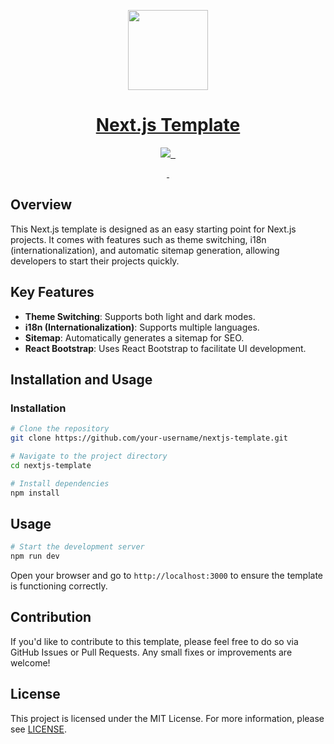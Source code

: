 <p align="center">
  <a href="https://nextjs.org">
    <picture>
      <source media="(prefers-color-scheme: dark)" srcset="https://assets.vercel.com/image/upload/v1662130559/nextjs/Icon_dark_background.png">
      <img src="https://assets.vercel.com/image/upload/v1662130559/nextjs/Icon_light_background.png" height="128">
    </picture>
    <h1 align="center">Next.js Template</h1>
  </a>
</p>

<p align="center">
  <a aria-label="Vercel logo" href="https://vercel.com">
    <img src="https://img.shields.io/badge/MADE%20BY%20Vercel-000000.svg?style=for-the-badge&logo=Vercel&labelColor=000">
  </a>
  <a aria-label="NPM version" href="https://www.npmjs.com/package/next/v/14.2.2">
    <img alt="" src="https://img.shields.io/badge/V14.2.2-blue?style=for-the-badge&label=NPM&labelColor=black">
  </a>
  <a aria-label="License" href="https://github.com/vercel/next.js/blob/canary/license.md">
    <img alt="" src="https://img.shields.io/npm/l/next.svg?style=for-the-badge&labelColor=000000">
  </a>
</p>

<p align="center">
  <a aria-label="README - English" href="./README.md">
    <img alt="" src="https://img.shields.io/badge/English-blue?style=for-the-badge">
  </a>
  <a aria-label="README - 日本語" href="./md/ja.md">
    <img alt="" src="https://img.shields.io/badge/日本語-blue?style=for-the-badge">
  </a>
</p>

## Overview

This Next.js template is designed as an easy starting point for Next.js projects. It comes with features such as theme switching, i18n (internationalization), and automatic sitemap generation, allowing developers to start their projects quickly.

## Key Features

- **Theme Switching**: Supports both light and dark modes.
- **i18n (Internationalization)**: Supports multiple languages.
- **Sitemap**: Automatically generates a sitemap for SEO.
- **React Bootstrap**: Uses React Bootstrap to facilitate UI development.

## Installation and Usage

### Installation

```bash
# Clone the repository
git clone https://github.com/your-username/nextjs-template.git

# Navigate to the project directory
cd nextjs-template

# Install dependencies
npm install
```

## Usage

```bash
# Start the development server
npm run dev
```

Open your browser and go to `http://localhost:3000` to ensure the template is functioning correctly.

## Contribution

If you'd like to contribute to this template, please feel free to do so via GitHub Issues or Pull Requests. Any small fixes or improvements are welcome!

## License

This project is licensed under the MIT License. For more information, please see [LICENSE](./LICENSE.txt).
